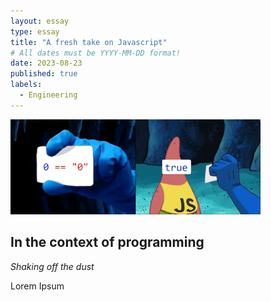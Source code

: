 ```yaml
---
layout: essay
type: essay
title: "A fresh take on Javascript"
# All dates must be YYYY-MM-DD format!
date: 2023-08-23
published: true
labels:
  - Engineering
---
```


<img width="400px" class="rounded float-start pe-4" src="../img/difficulty/e10abanner.png">

## In the context of programming

*Shaking off the dust*



Lorem Ipsum


